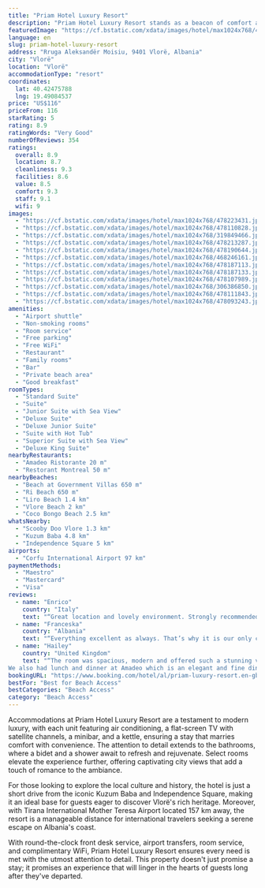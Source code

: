 ```yaml
---
title: "Priam Hotel Luxury Resort"
description: "Priam Hotel Luxury Resort stands as a beacon of comfort and luxury in Vlorë, offering guests an exceptional stay mere steps away from the pristine Beach at Government Villas."
featuredImage: "https://cf.bstatic.com/xdata/images/hotel/max1024x768/478223431.jpg?k=bf0bda104ebe8cc79b2d3217faec978b0e01e6dab5bdc7ff3b68eac2dbcf4a16&o=&hp=1"
language: en
slug: priam-hotel-luxury-resort
address: "Rruga Aleksandër Moisiu, 9401 Vlorë, Albania"
city: "Vlorë"
location: "Vlorë"
accommodationType: "resort"
coordinates:
  lat: 40.42475788
  lng: 19.49084537
price: "US$116"
priceFrom: 116
starRating: 5
rating: 8.9
ratingWords: "Very Good"
numberOfReviews: 354
ratings:
  overall: 8.9
  location: 8.7
  cleanliness: 9.3
  facilities: 8.6
  value: 8.5
  comfort: 9.3
  staff: 9.1
  wifi: 9
images:
  - "https://cf.bstatic.com/xdata/images/hotel/max1024x768/478223431.jpg?k=bf0bda104ebe8cc79b2d3217faec978b0e01e6dab5bdc7ff3b68eac2dbcf4a16&o=&hp=1"
  - "https://cf.bstatic.com/xdata/images/hotel/max1024x768/478110828.jpg?k=674c5abfaa9c3015f5b1cb3af2fea80cd5ae297c5dd99c7234969f5cec93fb33&o=&hp=1"
  - "https://cf.bstatic.com/xdata/images/hotel/max1024x768/319849466.jpg?k=79e12ec5b822a11bd2d13f615265f4984989f627d28769bed0bf118d125b93e1&o=&hp=1"
  - "https://cf.bstatic.com/xdata/images/hotel/max1024x768/478213287.jpg?k=138ea75224b2814400b5b188ce89c847950473eb9d5461c6d1800168c6fd90a5&o=&hp=1"
  - "https://cf.bstatic.com/xdata/images/hotel/max1024x768/478190644.jpg?k=1a406013f04b3f60c3cdc687dc0f1ec3b80115240b1030e693f58c5c27e0b7c3&o=&hp=1"
  - "https://cf.bstatic.com/xdata/images/hotel/max1024x768/468246161.jpg?k=e56bcfed9642ecb1a4c7f87570563682fd8c12d8b849e69b811f515ffccb11ff&o=&hp=1"
  - "https://cf.bstatic.com/xdata/images/hotel/max1024x768/478187113.jpg?k=e142174c6b3a3b3acb3504bfac69169d66b8429a9734df2ebaa70081b5a81218&o=&hp=1"
  - "https://cf.bstatic.com/xdata/images/hotel/max1024x768/478187133.jpg?k=8a88f0d66678fbec65d4363db44f349417c74734b0e2fb3fb053dc8bb99a2c39&o=&hp=1"
  - "https://cf.bstatic.com/xdata/images/hotel/max1024x768/478107989.jpg?k=df73802690c31f8988700e8849bdbb72d606ffe124aea44223566c7ef02a1c12&o=&hp=1"
  - "https://cf.bstatic.com/xdata/images/hotel/max1024x768/306386850.jpg?k=5f76c175fab9b6c05ef5ba48d7513ec0ebfb8f067cc1296800843ac2f5f6bea8&o=&hp=1"
  - "https://cf.bstatic.com/xdata/images/hotel/max1024x768/478111843.jpg?k=193d8f5ea3d9d46b45752bdeaa41ef08d8c8367f71906848fc5ad606ae3ff7b9&o=&hp=1"
  - "https://cf.bstatic.com/xdata/images/hotel/max1024x768/478093243.jpg?k=ad62a9334fa918f1950f2e38020100108c1b3c1cb38b01c7d8f7ba50b6a785b2&o=&hp=1"
amenities:
  - "Airport shuttle"
  - "Non-smoking rooms"
  - "Room service"
  - "Free parking"
  - "Free WiFi"
  - "Restaurant"
  - "Family rooms"
  - "Bar"
  - "Private beach area"
  - "Good breakfast"
roomTypes:
  - "Standard Suite"
  - "Suite"
  - "Junior Suite with Sea View"
  - "Deluxe Suite"
  - "Deluxe Junior Suite"
  - "Suite with Hot Tub"
  - "Superior Suite with Sea View"
  - "Deluxe King Suite"
nearbyRestaurants:
  - "Amadeo Ristorante 20 m"
  - "Restorant Montreal 50 m"
nearbyBeaches:
  - "Beach at Government Villas 650 m"
  - "Ri Beach 650 m"
  - "Liro Beach 1.4 km"
  - "Vlore Beach 2 km"
  - "Coco Bongo Beach 2.5 km"
whatsNearby:
  - "Scooby Doo Vlore 1.3 km"
  - "Kuzum Baba 4.8 km"
  - "Independence Square 5 km"
airports:
  - "Corfu International Airport 97 km"
paymentMethods:
  - "Maestro"
  - "Mastercard"
  - "Visa"
reviews:
  - name: "Enrico"
    country: "Italy"
    text: "“Great location and lovely environment. Strongly recommended.”"
  - name: "Franceska"
    country: "Albania"
    text: "“Everything excellent as always. That’s why it is our only choice for our weekends in Vlora.”"
  - name: "Hailey"
    country: "United Kingdom"
    text: "“The room was spacious, modern and offered such a stunning view
We also had lunch and dinner at Amadeo which is an elegant and fine dining restaurant”"
bookingURL: "https://www.booking.com/hotel/al/priam-luxury-resort.en-gb.html?aid=8035640"
bestFor: "Best for Beach Access"
bestCategories: "Beach Access"
category: "Beach Access"
---
```


Accommodations at Priam Hotel Luxury Resort are a testament to modern luxury, with each unit featuring air conditioning, a flat-screen TV with satellite channels, a minibar, and a kettle, ensuring a stay that marries comfort with convenience. The attention to detail extends to the bathrooms, where a bidet and a shower await to refresh and rejuvenate. Select rooms elevate the experience further, offering captivating city views that add a touch of romance to the ambiance.

For those looking to explore the local culture and history, the hotel is just a short drive from the iconic Kuzum Baba and Independence Square, making it an ideal base for guests eager to discover Vlorë's rich heritage. Moreover, with Tirana International Mother Teresa Airport located 157 km away, the resort is a manageable distance for international travelers seeking a serene escape on Albania's coast.

With round-the-clock front desk service, airport transfers, room service, and complimentary WiFi, Priam Hotel Luxury Resort ensures every need is met with the utmost attention to detail. This property doesn't just promise a stay; it promises an experience that will linger in the hearts of guests long after they've departed.